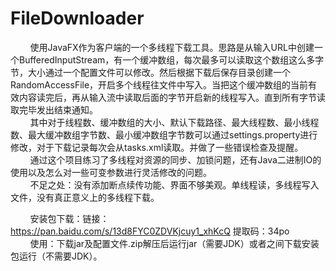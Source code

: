 # FileDownloader
 &nbsp;&nbsp;&nbsp;&nbsp;&nbsp;&nbsp;&nbsp;&nbsp;使用JavaFX作为客户端的一个多线程下载工具。思路是从输入URL中创建一个BufferedInputStream，有一个缓冲数组，每次最多可以读取这个数组这么多字节，大小通过一个配置文件可以修改。然后根据下载后保存目录创建一个RandomAccessFile，开启多个线程往文件中写入。当把这个缓冲数组的当前有效内容读完后，再从输入流中读取后面的字节开启新的线程写入。直到所有字节读取完毕发出结束通知。<br/>
 &nbsp;&nbsp;&nbsp;&nbsp;&nbsp;&nbsp;&nbsp;&nbsp;其中对于线程数、缓冲数组的大小、默认下载路径、最大线程数、最小线程数、最大缓冲数组字节数、最小缓冲数组字节数可以通过settings.property进行修改，对于下载记录每次会从tasks.xml读取。并做了一些错误检查及提醒。<br/>
 &nbsp;&nbsp;&nbsp;&nbsp;&nbsp;&nbsp;&nbsp;&nbsp;通过这个项目练习了多线程对资源的同步、加锁问题，还有Java二进制IO的使用以及怎么对一些可变参数进行灵活修改的问题。<br/>
&nbsp;&nbsp;&nbsp;&nbsp;&nbsp;&nbsp;&nbsp;&nbsp;不足之处：没有添加断点续传功能、界面不够美观。单线程读，多线程写入文件，没有真正意义上的多线程下载。

&nbsp;&nbsp;&nbsp;&nbsp;&nbsp;&nbsp;&nbsp;&nbsp;安装包下载：链接：https://pan.baidu.com/s/13d8FYC0ZDVKjcuy1_xhKcQ 提取码：34po <br/>
&nbsp;&nbsp;&nbsp;&nbsp;&nbsp;&nbsp;&nbsp;&nbsp;使用：下载jar及配置文件.zip解压后运行jar（需要JDK）或者之间下载安装包运行（不需要JDK）。
